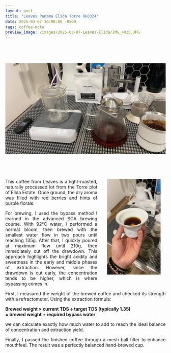 ```yaml
---
layout: post
title: "Leaves Panama Elida Torre 060324"
date: 2025-03-07 10:00:00 -0500
tags: coffee-note
preview_image: /images/2025-03-07-Leaves-Elida/IMG_4035.JPG
---
```

<!--more-->
<style>
.main-image {
  width: 100%;
  height: 400px;
  margin-bottom: 20px;
}

.main-image img {
  width: 100%;
  height: 100%;
  object-fit: contain;
}

.text-content {
  text-align: justify;
}

.side-image {
  width: 200px;
  height: 300px;
  float: right;
  margin-left: 15px;
  margin-bottom: 15px;
}

.side-image img {
  width: 100%;
  height: 100%;
  object-fit: contain;
}

@media (max-width: 768px) {
  .side-image {
    float: none;
    width: 100%;
    height: 300px;
    margin: 15px 0;
  }
}
</style>

<div class="main-image">
  <img src="/images/2025-03-07-Leaves-Elida/IMG_4035.JPG" alt="nuguo">
</div>

<div class="text-content">
  <div class="side-image">
    <img src="/images/2025-03-07-Leaves-Elida/IMG_4036.JPG" alt="compare">
  </div>

This coffee from Leaves is a light-roasted, naturally processed lot from the Torre plot of Elida Estate. Once ground, the dry aroma was filled with red berries and hints of purple florals.<br>

For brewing, I used the bypass method I learned in the advanced SCA brewing course. With 92°C water, I performed a normal bloom, then brewed with the smallest water flow in two pours until reaching 135g. After that, I quickly poured at maximum flow until 210g, then immediately cut off the drawdown. This approach highlights the bright acidity and sweetness in the early and middle phases of extraction. However, since the drawdown is cut early, the concentration tends to be higher, which is where bypassing comes in.<br>

First, I measured the weight of the brewed coffee and checked its strength with a refractometer. Using the extraction formula:<br>

<strong>Brewed weight × current TDS ÷ target TDS (typically 1.35) <br> = brewed weight + required bypass water</strong><br>

we can calculate exactly how much water to add to reach the ideal balance of concentration and extraction yield.<br>

Finally, I passed the finished coffee through a mesh ball filter to enhance mouthfeel. The result was a perfectly balanced hand-brewed cup.<br>
</div>
